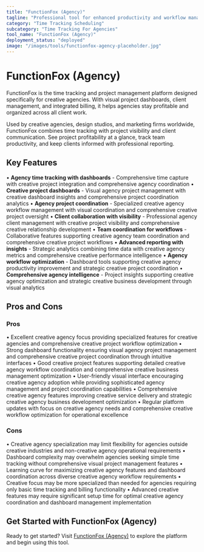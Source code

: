 ```yaml
---
title: "FunctionFox (Agency)"
tagline: "Professional tool for enhanced productivity and workflow management"
category: "Time Tracking Scheduling"
subcategory: "Time Tracking For Agencies"
tool_name: "FunctionFox (Agency)"
deployment_status: "deployed"
image: "/images/tools/functionfox-agency-placeholder.jpg"
---
```


# FunctionFox (Agency)

FunctionFox is the time tracking and project management platform designed specifically for creative agencies. With visual project dashboards, client management, and integrated billing, it helps agencies stay profitable and organized across all client work.

Used by creative agencies, design studios, and marketing firms worldwide, FunctionFox combines time tracking with project visibility and client communication. See project profitability at a glance, track team productivity, and keep clients informed with professional reporting.

## Key Features

• **Agency time tracking with dashboards** - Comprehensive time capture with creative project integration and comprehensive agency coordination
• **Creative project dashboards** - Visual agency project management with creative dashboard insights and comprehensive project coordination analytics
• **Agency project coordination** - Specialized creative agency workflow management with visual coordination and comprehensive creative project oversight
• **Client collaboration with visibility** - Professional agency client management with creative project visibility and comprehensive creative relationship development
• **Team coordination for workflows** - Collaborative features supporting creative agency team coordination and comprehensive creative project workflows
• **Advanced reporting with insights** - Strategic analytics combining time data with creative agency metrics and comprehensive creative performance intelligence
• **Agency workflow optimization** - Dashboard tools supporting creative agency productivity improvement and strategic creative project coordination
• **Comprehensive agency intelligence** - Project insights supporting creative agency optimization and strategic creative business development through visual analytics

## Pros and Cons

### Pros
• Excellent creative agency focus providing specialized features for creative agencies and comprehensive creative project workflow optimization
• Strong dashboard functionality ensuring visual agency project management and comprehensive creative project coordination through intuitive interfaces
• Good creative project features supporting detailed creative agency workflow coordination and comprehensive creative business management optimization
• User-friendly visual interface encouraging creative agency adoption while providing sophisticated agency management and project coordination capabilities
• Comprehensive creative agency features improving creative service delivery and strategic creative agency business development optimization
• Regular platform updates with focus on creative agency needs and comprehensive creative workflow optimization for operational excellence

### Cons
• Creative agency specialization may limit flexibility for agencies outside creative industries and non-creative agency operational requirements
• Dashboard complexity may overwhelm agencies seeking simple time tracking without comprehensive visual project management features
• Learning curve for maximizing creative agency features and dashboard coordination across diverse creative agency workflow requirements
• Creative focus may be more specialized than needed for agencies requiring only basic time tracking and billing functionality
• Advanced creative features may require significant setup time for optimal creative agency coordination and dashboard management implementation
## Get Started with FunctionFox (Agency)

Ready to get started? Visit [FunctionFox (Agency)](https://functionfox(agency).com) to explore the platform and begin using this tool.
